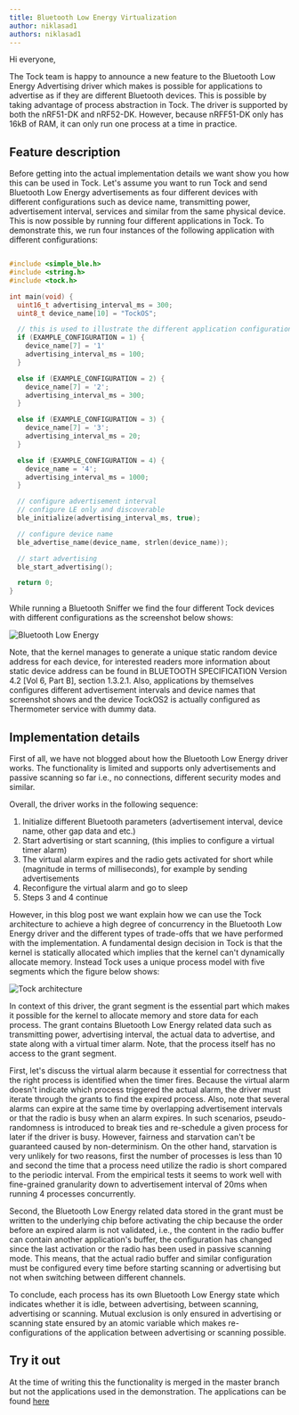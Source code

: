 ```yaml
---
title: Bluetooth Low Energy Virtualization
author: niklasad1
authors: niklasad1
---
```


Hi everyone,

The Tock team is happy to announce a new feature to the Bluetooth Low Energy
Advertising driver which makes is possible for applications to advertise as if
they are different Bluetooth devices.
This is possible by taking advantage of process abstraction in Tock.
The driver is supported by both the nRF51-DK and nRF52-DK. However, because
nRFF51-DK only has 16kB of RAM, it can only run one process at a time in
practice.


## Feature description

Before getting into the actual implementation details we want show you how this
can be used in Tock. Let's assume you want to run Tock and send Bluetooth Low
Energy advertisements as four different devices with different configurations
such as device name, transmitting power, advertisement interval, services and
similar from the same physical device. This is now possible by running four
different applications in Tock. To demonstrate this, we run four
instances of the following application with different configurations:

```c

#include <simple_ble.h>
#include <string.h>
#include <tock.h>

int main(void) {
  uint16_t advertising_interval_ms = 300;
  uint8_t device_name[10] = "TockOS";

  // this is used to illustrate the different application configurations
  if (EXAMPLE_CONFIGURATION = 1) {
    device_name[7] = '1'
    advertising_interval_ms = 100;
  }

  else if (EXAMPLE_CONFIGURATION = 2) {
    device_name[7] = '2';
    advertising_interval_ms = 300;
  }

  else if (EXAMPLE_CONFIGURATION = 3) {
    device_name[7] = '3';
    advertising_interval_ms = 20;
  }

  else if (EXAMPLE_CONFIGURATION = 4) {
    device_name = '4';
    advertising_interval_ms = 1000;
  }

  // configure advertisement interval
  // configure LE only and discoverable
  ble_initialize(advertising_interval_ms, true);

  // configure device name
  ble_advertise_name(device_name, strlen(device_name));

  // start advertising
  ble_start_advertising();

  return 0;
}

```

While running a Bluetooth Sniffer we find the four different Tock devices
with different configurations as the screenshot below shows:


![Bluetooth Low Energy](../assets/2018/01/ble_advertising.png)


Note, that the kernel manages to generate a unique static random device address
for each device, for interested readers more information about static device
address can be found in BLUETOOTH SPECIFICATION Version 4.2 [Vol 6, Part B],
section 1.3.2.1.
Also, applications by themselves configures different
advertisement intervals and device names that screenshot shows and the device
TockOS2 is actually configured as Thermometer service with dummy data.

## Implementation details

First of all, we have not blogged about how the Bluetooth Low Energy driver works.
The functionality is limited and supports only advertisements and passive scanning so
far i.e., no connections, different security modes and similar.


Overall, the driver works in the following sequence:
1. Initialize different Bluetooth parameters
(advertisement interval, device name, other gap data and etc.)
2. Start advertising or start scanning, (this implies to configure a virtual timer alarm)
3. The virtual alarm expires and the radio gets activated for short while (magnitude in terms of milliseconds), for example by sending advertisements
4. Reconfigure the virtual alarm and go to sleep
5. Steps 3 and 4 continue


However, in this blog post we want explain how we can use the Tock architecture
to achieve a high degree of concurrency in the Bluetooth Low Energy driver and
the different types of trade-offs that we have performed with the implementation.
A fundamental design decision in Tock is that the kernel is statically allocated
which implies that the kernel can't dynamically allocate memory. Instead Tock
uses a unique process model with five segments which the figure below shows:

![Tock architecture](../assets/img/architecture.png)

In context of this driver, the grant segment is the essential part which makes
it possible for the kernel to allocate memory and store data for each process.
The grant contains Bluetooth Low Energy related data such as transmitting
power, advertising interval, the actual data to advertise, and state along with
a virtual timer alarm. Note, that the process itself has no access to the grant
segment.


First, let's discuss the virtual alarm because it essential
for correctness that the right process is identified when the timer fires.
Because the virtual alarm doesn't indicate which process triggered the actual alarm,
the driver must iterate through the grants to find the expired process.
Also, note that several alarms can expire at the same time by overlapping
advertisement intervals or that the radio is busy when an alarm expires.
In such scenarios, pseudo-randomness is introduced to break ties and re-schedule
a given process for later if the driver is busy. However, fairness and starvation
can't be guaranteed caused by non-determinism. On the other hand, starvation is
very unlikely for two reasons, first the number of processes is less than 10
and second the time that a process need utilize the radio is short compared to
the periodic interval. From the empirical tests it seems to work well with
fine-grained granularity down to advertisement interval of 20ms when running 4
processes concurrently.


Second, the Bluetooth Low Energy related data stored in the grant must be written
to the underlying chip before activating the chip because the order before an
expired alarm is not validated, i.e., the content in the radio buffer can contain
another application's buffer, the configuration has changed since the last activation
or the radio has been used in passive scanning mode.
This means, that the actual radio buffer and similar configuration must be
configured every time before starting scanning or advertising but not when
switching between different channels.


To conclude, each process has its own Bluetooth Low Energy state which indicates
whether it is idle, between advertising, between scanning, advertising or
scanning. Mutual exclusion is only ensured in advertising or scanning state
ensured by an atomic variable which makes re-configurations of the application
between advertising or scanning possible.

## Try it out

At the time of writing this the functionality is merged in the master branch
but not the applications used in the demonstration.
The applications can be found [here](https://github.com/niklasad1/tock/tree/nrf5x/radio_config/userland/examples/tests/ble/ble_nrf5x_concurrency)
